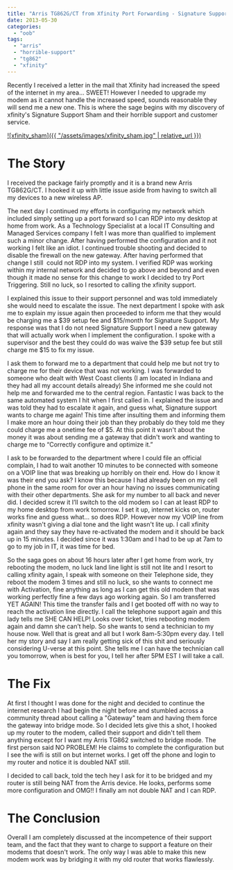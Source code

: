 ```yaml
---
title: "Arris TG862G/CT from Xfinity Port Forwarding - Signature Support Sham"
date: 2013-05-30
categories: 
  - "oob"
tags: 
  - "arris"
  - "horrible-support"
  - "tg862"
  - "xfinity"
---
```


Recently I received a letter in the mail that Xfinity had increased the speed of the internet in my area... SWEET! However I needed to upgrade my modem as it cannot handle the increased speed, sounds reasonable they will send me a new one. This is where the sage begins with my discovery of xfinity's Signature Support Sham and their horrible support and customer service.

[![xfinity_sham]({{ "/assets/images/xfinity_sham.jpg" | relative_url }})](http://mattblogsit.com/wp-content/uploads/2013/05/xfinity_sham.jpg)

# The Story

I received the package fairly promptly and it is a brand new Arris TG862G/CT. I hooked it up with little issue aside from having to switch all my devices to a new wireless AP.

The next day I continued my efforts in configuring my network which included simply setting up a port forward so I can RDP into my desktop at home from work. As a Technology Specialist at a local IT Consulting and Managed Services company I felt I was more than qualified to implement such a minor change. After having performed the configuration and it not working I felt like an idiot. I continued trouble shooting and decided to disable the firewall on the new gateway. After having performed that change I still  could not RDP into my system. I verified RDP was working within my internal network and decided to go above and beyond and even though it made no sense for this change to work I decided to try Port Triggering. Still no luck, so I resorted to calling the xfinity support.<!--more-->

I explained this issue to their support personnel and was told immediately she would need to escalate the issue. The next department I spoke with ask me to explain my issue again then proceeded to inform me that they would be charging me a $39 setup fee and $15/month for Signature Support. My response was that I do not need Signature Support I need a new gateway that will actually work when I implement the configuration. I spoke with a supervisor and the best they could do was waive the $39 setup fee but still charge me $15 to fix my issue.

I ask them to forward me to a department that could help me but not try to charge me for their device that was not working. I was forwarded to someone who dealt with West Coast clients (I am located in Indiana and they had all my account details already) She informed me she could not help me and forwarded me to the central region. Fantastic I was back to the same automated system I hit when I first called in. I explained the issue and was told they had to escalate it again, and guess what, Signature support wants to charge me again! This time after insulting them and informing them I make more an hour doing their job than they probably do they told me they could charge me a onetime fee of $5. At this point it wasn't about the money it was about sending me a gateway that didn't work and wanting to charge me to “Correctly configure and optimize it.”

I ask to be forwarded to the department where I could file an official complain, I had to wait another 10 minutes to be connected with someone on a VOIP line that was breaking up horribly on their end. How do I know it was their end you ask? I know this because I had already been on my cell phone in the same room for over an hour having no issues communicating with their other departments. She ask for my number to all back and never did. I decided screw it I’ll switch to the old modem so I can at least RDP to my home desktop from work tomorrow. I set it up, internet kicks on, router works fine and guess what… so does RDP. However now my VOIP line from xfinity wasn't giving a dial tone and the light wasn't lite up. I call xfinity again and they say they have re-activated the modem and it should be back up in 15 minutes. I decided since it was 1:30am and I had to be up at 7am to go to my job in IT, it was time for bed.

So the saga goes on about 16 hours later after I get home from work, try rebooting the modem, no luck land line light is still not lite and I resort to calling xfinity again, I speak with someone on their Telephone side, they reboot the modem 3 times and still no luck, so she wants to connect me with Activation, fine anything as long as I can get this old modem that was working perfectly fine a few days ago working again. So I am transferred YET AGAIN! This time the transfer fails and I get booted off with no way to reach the activation line directly. I call the telephone support again and this lady tells me SHE CAN HELP! Looks over ticket, tries rebooting modem again and damn she can’t help. So she wants to send a technician to my house now. Well that is great and all but I work 8am-5:30pm every day. I tell her my story and say I am really getting sick of this shit and seriously considering U-verse at this point. She tells me I can have the technician call you tomorrow, when is best for you, I tell her after 5PM EST I will take a call.

# The Fix

At first I thought I was done for the night and decided to continue the internet research I had begin the night before and stumbled across a community thread about calling a "Gateway" team and having them force the gateway into bridge mode. So I decided lets give this a shot, I hooked up my router to the modem, called their support and didn't tell them anything except for I want my Arris TG862 switched to bridge mode. The first person said NO PROBLEM! He claims to complete the configuration but I see the wifi is still on but internet works. I get off the phone and login to my router and notice it is doubled NAT still.

I decided to call back, told the tech hey I ask for it to be bridged and my router is still being NAT from the Arris device. He looks, performs some more configuration and OMG!! I finally am not double NAT and I can RDP.

# The Conclusion

Overall I am completely discussed at the incompetence of their support team, and the fact that they want to charge to support a feature on their modems that doesn't work. The only way I was able to make this new modem work was by bridging it with my old router that works flawlessly.
